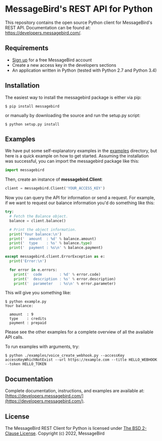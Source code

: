 MessageBird's REST API for Python
=================================
This repository contains the open source Python client for MessageBird's REST API. Documentation can be found at: https://developers.messagebird.com/.

Requirements
------------
- [Sign up](https://www.messagebird.com/en/signup) for a free MessageBird account
- Create a new access key in the developers sections
- An application written in Python (tested with Python 2.7 and Python 3.4)

Installation
------------
The easiest way to install the messagebird package is either via pip:

```
$ pip install messagebird
```

or manually by downloading the source and run the setup.py script:

```
$ python setup.py install
```

Examples
--------
We have put some self-explanatory examples in the [examples](https://github.com/messagebird/python-rest-api/tree/master/examples) directory, but here is a quick example on how to get started. Assuming the installation was successful, you can import the messagebird package like this:

```python
import messagebird
```

Then, create an instance of **messagebird.Client**:

```python
client = messagebird.Client('YOUR_ACCESS_KEY')
```

Now you can query the API for information or send a request. For example, if we want to request our balance information you'd do something like this:

```python
try:
  # Fetch the Balance object.
  balance = client.balance()

  # Print the object information.
  print('Your balance:\n')
  print('  amount  : %d' % balance.amount)
  print('  type    : %s' % balance.type)
  print('  payment : %s\n' % balance.payment)

except messagebird.client.ErrorException as e:
  print('Error:\n')

  for error in e.errors:
    print('  code        : %d' % error.code)
    print('  description : %s' % error.description)
    print('  parameter   : %s\n' % error.parameter)

```

This will give you something like:
```shell
$ python example.py
Your balance:

  amount  : 9 
  type    : credits
  payment : prepaid
```

Please see the other examples for a complete overview of all the available API calls.

To run examples with arguments, try:
```shell script
$ python ./examples/voice_create_webhook.py --accessKey accessKeyWhichNotExist --url https://example.com --title HELLO_WEBHOOK --token HELLO_TOKEN
```

Documentation
-------------
Complete documentation, instructions, and examples are available at:
[https://developers.messagebird.com/](https://developers.messagebird.com/).

License
-------
The MessageBird REST Client for Python is licensed under [The BSD 2-Clause License](http://opensource.org/licenses/BSD-2-Clause). Copyright (c) 2022, MessageBird
